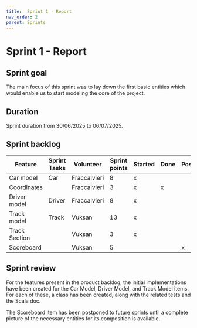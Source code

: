 ```yaml
---
title:  Sprint 1 - Report
nav_order: 2
parent: Sprints
---
```


# Sprint 1 - Report

## Sprint goal

The main focus of this sprint was to lay down the first basic entities which would enable us
to start modeling the core of the project.

## Duration
Sprint duration from 30/06/2025 to 06/07/2025.

## Sprint backlog

| **Feature** | **Sprint Tasks** | **Volunteer** | **Sprint points** | **Started** | **Done** | **Postponed** |
| ---|-----------------|---------------| ---| ---| ---| --- |
| Car model | Car             | Fraccalvieri  | 8 | x |  |  |
| Coordinates | | Fraccalvieri  | 3             | x | x |  |
| Driver model | Driver          | Fraccalvieri  | 8 | x |  |  |
| Track model | Track           | Vuksan        | 13 | x |  |  |
| Track Section | | Vuksan        | 3 | x |  |  |
| Scoreboard |                 | Vuksan        | 5 |  |  | x |

## Sprint review

For the features present in the product backlog, the initial implementations have been created for the Car Model, Driver Model, and Track Model items. For each of these, a class has been created, along with the related tests and the Scala doc.

The Scoreboard item has been postponed to future sprints until a complete picture of the necessary entities for its composition is available.